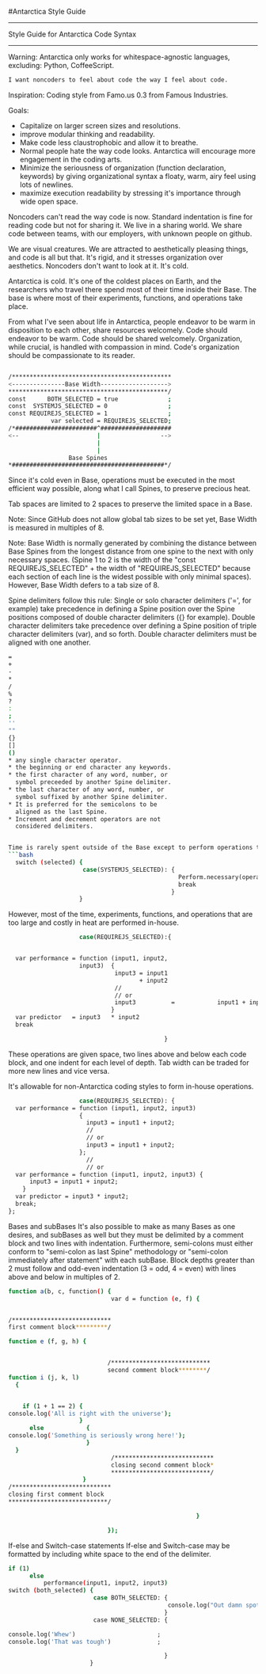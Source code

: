 #Antarctica Style Guide

---
Style Guide for Antarctica Code Syntax

---
Warning: Antarctica only works for whitespace-agnostic languages,
excluding: Python, CoffeeScript.

```bash
I want noncoders to feel about code the way I feel about code.
```

Inspiration:
Coding style from Famo.us 0.3 from Famous Industries.

Goals:
* Capitalize on larger screen sizes and resolutions.
* improve modular thinking and readability.
* Make code less claustrophobic and allow it to breathe.
* Normal people hate the way code looks. Antarctica will encourage more engagement in the coding arts.
* Minimize the seriousness of organization (function declaration, keywords) by giving organizational syntax a floaty, warm, airy feel using lots of newlines.
* maximize execution readability by stressing it's importance through wide open space.


Noncoders can't read the way code is now. Standard indentation is fine for reading code but not for sharing it. We live in a sharing world. We share code between teams, with our employers, with unknown people on github.

We are visual creatures. We are attracted to aesthetically pleasing things, and code is all but that. It's rigid, and it stresses organization over aesthetics. Noncoders don't want to look at it. It's cold.

Antarctica is cold. It's one of the coldest places on Earth, and the researchers who travel there spend most of their time inside their Base. The base is where most of their experiments, functions, and operations take place.

From what I've seen about life in Antarctica, people endeavor to be warm in disposition to each other, share resources welcomely. Code should endeavor to be warm. Code should be shared welcomely. Organization, while crucial, is handled with compassion in mind. Code's organization should be compassionate to its reader.

```bash

/*********************************************
<---------------Base Width------------------->
*********************************************/
const      BOTH_SELECTED = true              ;
const  SYSTEMJS_SELECTED = 0                 ;
const REQUIREJS_SELECTED = 1                 ;
            var selected = REQUIREJS_SELECTED;
/*#######################^####################
<--                      |                 -->
                         |
                         |
                 Base Spines
*###########################################*/
```

Since it's cold even in Base, operations must be executed in the most efficient way possible, along what I call Spines, to preserve precious heat.

Tab spaces are limited to 2 spaces to preserve the limited space in a Base.

Note: Since GitHub does not allow global tab sizes to be set yet, Base Width is measured in multiples of 8.

Note: Base Width is normally generated by combining the distance between Base Spines from the longest distance from one spine to the next with only necessary spaces. (Spine 1 to 2 is the width of the "const REQUIREJS_SELECTED" + the width of "REQUIREJS_SELECTED" because each section of each line is the widest possible with only minimal spaces). However, Base Width defers to a tab size of 8.


Spine delimiters follow this rule:
Single or solo character delimiters ('=', for example) take precedence in defining a Spine position over the Spine positions composed of double character delimiters ({} for example). Double character delimiters take precedence over defining a Spine position of triple character delimiters (var), and so forth.
Double character delimiters must be aligned with one another.
```bash
=
+
-
*
/
%
?
:
;
''
""
{}
[]
()
* any single character operator.
* the beginning or end character any keywords.
* the first character of any word, number, or
  symbol preceeded by another Spine delimiter.
* the last character of any word, number, or
  symbol suffixed by another Spine delimiter.
* It is preferred for the semicolons to be
  aligned as the last Spine.
* Increment and decrement operators are not
  considered delimiters.


Time is rarely spent outside of the Base except to perform operations that are necessary outside the scope of Base.
```bash
  switch (selected) {
                     case(SYSTEMJS_SELECTED): {
                                                Perform.necessary(operation);
                                                break                       ;
                                              }                             ;
                    }                                                       ;
```

However, most of the time, experiments, functions, and operations that are too large and costly in heat are performed in-house.

```bash
                    case(REQUIREJS_SELECTED):{


  var performance = function (input1, input2,
                    input3)  {
                              input3 = input1
                                     + input2                              ;
                              //
                              // or
                              input3          =            input1 + input2 ;
                             }                                             ;
  var predictor   = input3   * input2                                      ;
  break                                                                    ;

                                            }                              ;
```

These operations are given space, two lines above and below each code block, and one indent for each level of depth. Tab width can be traded for more new lines and vice versa.

It's allowable for non-Antarctica coding styles to form in-house operations.

```bash
                    case(REQUIREJS_SELECTED): {
  var performance = function (input1, input2, input3)  
                    {
                      input3 = input1 + input2;
                      //
                      // or
                      input3 = input1 + input2;
                    };
                      //
                      // or
  var performance = function (input1, input2, input3) {
      input3 = input1 + input2;
    }
  var predictor = input3 * input2;
  break;
};
```
Bases and subBases
It's also possible to make as many Bases as one desires, and subBases as well but they must be delimited by a comment block and two lines with indentation.
Furthermore, semi-colons must either conform to "semi-colon as last Spine" methodology or "semi-colon immediately after statement" with each subBase.
Block depths greater than 2 must follow and odd-even indentation (3 = odd, 4 = even) with lines above and below in multiples of 2.

```bash
function a(b, c, function() {
                             var d = function (e, f) {


/****************************
first comment block*********/

function e (f, g, h) {


                            /****************************
                            second comment block********/
function i (j, k, l)
  {


    if (1 + 1 == 2) {
console.log('All is right with the universe');
                    }
      else            {
console.log('Something is seriously wrong here!');
                      }
  }
                             /****************************
                             closing second comment block*
                             ****************************/
                     }
/****************************
closing first comment block
****************************/

                                                     }

                            });
```

If-else and Switch-case statements
If-else
and
Switch-case
may be formatted by including white space to the end of the delimiter.
```bash
if (1)
      else
          performance(input1, input2, input3)                              ;
switch (both_selected) {
                        case BOTH_SELECTED: {
                                             console.log("Out damn spot!") ;
                                            }
                        case NONE_SELECTED: {

console.log('Whew')                       ;
console.log('That was tough')             ;

                                            }
                       }
```
